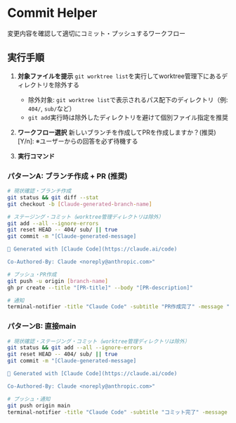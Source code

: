 # Commit Helper

変更内容を確認して適切にコミット・プッシュするワークフロー

## 実行手順

1. **対象ファイルを提示**
   `git worktree list`を実行してworktree管理下にあるディレクトリを除外する
   - 除外対象: `git worktree list`で表示されるパス配下のディレクトリ（例: `404/`, `sub/`など）
   - `git add`実行時は除外したディレクトリを避けて個別ファイル指定を推奨

2. **ワークフロー選択**
   新しいブランチを作成してPRを作成しますか？(推奨) [Y/n]:
   ※ユーザーからの回答を必ず待機する

3. **実行コマンド**

### パターンA: ブランチ作成 + PR (推奨)
```bash
# 現状確認・ブランチ作成
git status && git diff --stat
git checkout -b [Claude-generated-branch-name]

# ステージング・コミット（worktree管理ディレクトリは除外）
git add --all --ignore-errors
git reset HEAD -- 404/ sub/ || true
git commit -m "[Claude-generated-message]

🤖 Generated with [Claude Code](https://claude.ai/code)

Co-Authored-By: Claude <noreply@anthropic.com>"

# プッシュ・PR作成
git push -u origin [branch-name]
gh pr create --title "[PR-title]" --body "[PR-description]"

# 通知
terminal-notifier -title "Claude Code" -subtitle "PR作成完了" -message "PR作成: $(date '+%H:%M:%S')" -sound default
```

### パターンB: 直接main
```bash
# 現状確認・ステージング・コミット（worktree管理ディレクトリは除外）
git status && git add --all --ignore-errors
git reset HEAD -- 404/ sub/ || true
git commit -m "[Claude-generated-message]

🤖 Generated with [Claude Code](https://claude.ai/code)

Co-Authored-By: Claude <noreply@anthropic.com>"

# プッシュ・通知
git push origin main
terminal-notifier -title "Claude Code" -subtitle "コミット完了" -message "プッシュ完了: $(date '+%H:%M:%S')" -sound default
```
